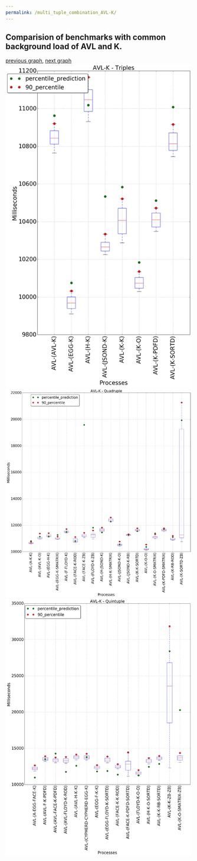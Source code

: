 ```yaml
---
permalink: /multi_tuple_combination_AVL-K/
---
```



 ## Comparision of benchmarks with common background load of AVL and K.

[previous graph](../multi_tuple_combination_AVL-JSOND/), [next graph](../multi_tuple_combination_AVL-O/)
![graph figure](./images/triple/AVL/AVL-K_box.png)![graph figure](./images/quadruple/AVL/AVL-K_box.png)![graph figure](./images/quintuple/AVL/AVL-K_box.png)